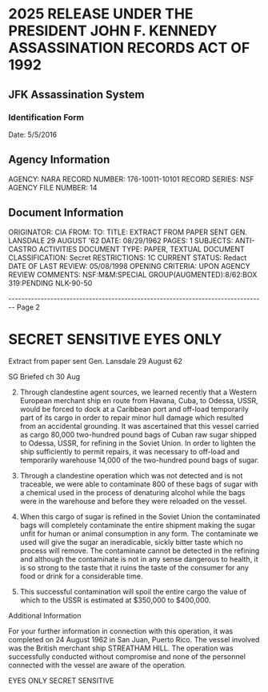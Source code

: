 # 2025 RELEASE UNDER THE PRESIDENT JOHN F. KENNEDY ASSASSINATION RECORDS ACT OF 1992
## JFK Assassination System
### Identification Form
Date: 5/5/2016

## Agency Information
AGENCY: NARA
RECORD NUMBER: 176-10011-10101
RECORD SERIES: NSF
AGENCY FILE NUMBER: 14

## Document Information
ORIGINATOR: CIA
FROM:
TO:
TITLE: EXTRACT FROM PAPER SENT GEN. LANSDALE 29 AUGUST '62
DATE: 08/29/1962
PAGES: 1
SUBJECTS: ANTI-CASTRO ACTIVITIES
DOCUMENT TYPE: PAPER, TEXTUAL DOCUMENT
CLASSIFICATION: Secret
RESTRICTIONS: 1C
CURRENT STATUS: Redact
DATE OF LAST REVIEW: 05/08/1998
OPENING CRITERIA: UPON AGENCY REVIEW
COMMENTS: NSF:M&M:SPECIAL GROUP(AUGMENTED):8/62:BOX 319:PENDING NLK-90-50


-------------------------------------------------------------------------------- Page 2

# SECRET SENSITIVE EYES ONLY

Extract from paper sent Gen. Lansdale 29 August 62

SG Briefed
ch 30 Aug

2. Through clandestine agent sources, we learned recently that a Western European merchant ship en route from Havana, Cuba, to Odessa, USSR, would be forced to dock at a Caribbean port and off-load temporarily part of its cargo in order to repair minor hull damage which resulted from an accidental grounding. It was ascertained that this vessel carried as cargo 80,000 two-hundred pound bags of Cuban raw sugar shipped to Odessa, USSR, for refining in the Soviet Union. In order to lighten the ship sufficiently to permit repairs, it was necessary to off-load and temporarily warehouse 14,000 of the two-hundred pound bags of sugar.

3. Through a clandestine operation which was not detected and is not traceable, we were able to contaminate 800 of these bags of sugar with a chemical used in the process of denaturing alcohol while the bags were in the warehouse and before they were reloaded on the vessel.

4. When this cargo of sugar is refined in the Soviet Union the contaminated bags will completely contaminate the entire shipment making the sugar unfit for human or animal consumption in any form. The contaminate we used will give the sugar an ineradicable, sickly bitter taste which no process will remove. The contaminate cannot be detected in the refining and although the contaminate is not in any sense dangerous to health, it is so strong to the taste that it ruins the taste of the consumer for any food or drink for a considerable time.

5. This successful contamination will spoil the entire cargo the value of which to the USSR is estimated at $350,000 to $400,000.

Additional Information

For your further information in connection with this operation, it was completed on 24 August 1962 in San Juan, Puerto Rico. The vessel involved was the British merchant ship STREATHAM HILL. The operation was successfully conducted without compromise and none of the personnel connected with the vessel are aware of the operation.

EYES ONLY
SECRET
SENSITIVE
